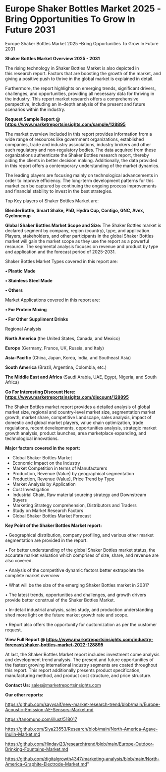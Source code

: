 # Europe Shaker Bottles Market 2025 -Bring Opportunities To Grow In Future 2031
Europe Shaker Bottles Market 2025 -Bring Opportunities To Grow In Future 2031

<Strong> Shaker Bottles Market Overview 2025 - 2031</strong>

The rising technology in Shaker Bottles Market is also depicted in this research report. Factors that are boosting the growth of the market, and giving a positive push to thrive in the global market is explained in detail.

Furthermore, the report highlights on emerging trends, significant drivers, challenges, and opportunities, providing all necessary data for thriving in the industry. This report market research offers a comprehensive perspective, including an in-depth analysis of the present and future scenarios within the industry.

<strong>Request Sample Report @ <a href=https://www.marketreportsinsights.com/sample/128895>https://www.marketreportsinsights.com/sample/128895</a></strong>

The market overview included in this report provides information from a wide range of resources like government organizations, established companies, trade and industry associations, industry brokers and other such regulatory and non-regulatory bodies. The data acquired from these organizations authenticate the Shaker Bottles research report, thereby aiding the clients in better decision making. Additionally, the data provided in this report offers a contemporary understanding of the market dynamics.

The leading players are focusing mainly on technological advancements in order to improve efficiency. The long-term development patterns for this market can be captured by continuing the ongoing process improvements and financial stability to invest in the best strategies.

Top Key players of Shaker Bottles Market are:

<strong>BlenderBottle, Smart Shake, PhD, Hydra Cup, Contigo, GNC, Avex, Cyclonecup</strong>

<strong><b>Global Shaker Bottles Market Scope and Size:</b></strong>
The Shaker Bottles market is declared segment by company, region (country), type, and application. Players, stakeholders, and other participants in the global Shaker Bottles market will gain the market scope as they use the report as a powerful resource. The segmental analysis focuses on revenue and product by type and application and the forecast period of 2025-2031.

Shaker Bottles Market Types covered in this report are:

<strong>• Plastic Made

• Stainless Steel Made

• Others</strong>

Market Applications covered in this report are:

<strong>• For Protein Mixing

• For Other Suppliment Drinks</strong> 

Regional Analysis

<strong>North America</strong> (the United States, Canada, and Mexico)

<strong>Europe</strong> (Germany, France, UK, Russia, and Italy)

<strong>Asia-Pacific</strong> (China, Japan, Korea, India, and Southeast Asia)

<strong>South America</strong> (Brazil, Argentina, Colombia, etc.)

<strong>The Middle East and Africa</strong> (Saudi Arabia, UAE, Egypt, Nigeria, and South Africa)

<strong>Go For Interesting Discount Here: <a href=https://www.marketreportsinsights.com/discount/128895>https://www.marketreportsinsights.com/discount/128895</a></strong>

The Shaker Bottles market report provides a detailed analysis of global market size, regional and country-level market size, segmentation market growth, market share, competitive Landscape, sales analysis, impact of domestic and global market players, value chain optimization, trade regulations, recent developments, opportunities analysis, strategic market growth analysis, product launches, area marketplace expanding, and technological innovations.

<strong><b>Major factors covered in the report:</b></strong>
<ul>
  <li>Global Shaker Bottles Market </li>
  <li>Economic Impact on the Industry</li>
  <li>Market Competition in terms of Manufacturers</li>
  <li>Production, Revenue (Value) by geographical segmentation</li>
  <li>Production, Revenue (Value), Price Trend by Type</li>
  <li>Market Analysis by Application</li>
  <li>Cost Investigation</li>
  <li>Industrial Chain, Raw material sourcing strategy and Downstream Buyers</li>
  <li>Marketing Strategy comprehension, Distributors and Traders</li>
  <li>Study on Market Research Factors</li>
  <li>Global Shaker Bottles Market Forecast</li>
</ul>

<strong><b>Key Point of the Shaker Bottles Market report:</b></strong>

• Geographical distribution, company profiling, and various other market segmentation are provided in the report.

• For better understanding of the global Shaker Bottles market status, the accurate market valuation which comprises of size, share, and revenue are also covered.

• Analysis of the competitive dynamic factors better extrapolate the complete market overview

• What will be the size of the emerging Shaker Bottles market in 2031?

• The latest trends, opportunities and challenges, and growth drivers provide better construal of the Shaker Bottles Market.

• In-detail industrial analysis, sales study, and production understanding shed more light on the future market growth rate and scope.

• Report also offers the opportunity for customization as per the customer request.

<strong><b>View Full Report @ <a href=https://www.marketreportsinsights.com/industry-forecast/shaker-bottles-market-2022-128895>https://www.marketreportsinsights.com/industry-forecast/shaker-bottles-market-2022-128895</a></b></strong>


At last, the Shaker Bottles Market report includes investment come analysis and development trend analysis. The present and future opportunities of the fastest growing international industry segments are coated throughout this report. This report additionally presents product specification, manufacturing method, and product cost structure, and price structure.

<strong>Contact Us:</strong>
sales@marketreportsinsights.com

<strong>Our other reports:</strong>

<a href=https://github.com/sayysaif/new-market-research-trend/blob/main/Europe-Acoustic-Emission-AE-Sensors-Market.md>https://github.com/sayysaif/new-market-research-trend/blob/main/Europe-Acoustic-Emission-AE-Sensors-Market.md</a>

<a href=https://tanomuno.com/illust/518017>https://tanomuno.com/illust/518017</a>

<a href=https://github.com/Siya23553/Research/blob/main/North-America-Agave-Inulin-Market.md>https://github.com/Siya23553/Research/blob/main/North-America-Agave-Inulin-Market.md</a>

<a href=https://github.com/Hindavi23/researchtrend/blob/main/Europe-Outdoor-Drinking-Fountains-Market.md>https://github.com/Hindavi23/researchtrend/blob/main/Europe-Outdoor-Drinking-Fountains-Market.md</a>

<a href=https://github.com/digitalgrowth4347/marketing-analysis/blob/main/North-America-Graphite-Electrode-Market.md>https://github.com/digitalgrowth4347/marketing-analysis/blob/main/North-America-Graphite-Electrode-Market.md</a>"

